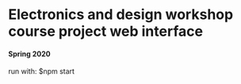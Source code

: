 <h1> Electronics and design workshop course project web interface </h1>
<h4>Spring 2020</h4>

<p>run with:
  $npm start</p>
